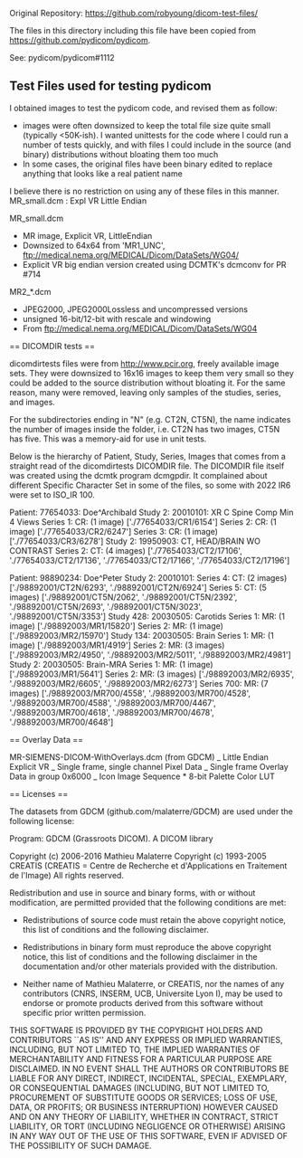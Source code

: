 Original Repository: https://github.com/robyoung/dicom-test-files/

The files in this directory including this file have been
copied from https://github.com/pydicom/pydicom.

See: pydicom/pydicom#1112

## Test Files used for testing pydicom

I obtained images to test the pydicom code, and revised them as follow:

- images were often downsized to keep the total file size quite small (typically <50K-ish). I wanted unittests for the code where I could run a number of tests quickly, and with files I could include in the source (and binary) distributions without bloating them too much
- In some cases, the original files have been binary edited to replace anything that looks like a real patient name

I believe there is no restriction on using any of these files in this manner.
MR_small.dcm : Expl VR Little Endian

MR_small.dcm

- MR image, Explicit VR, LittleEndian
- Downsized to 64x64 from 'MR1_UNC', ftp://medical.nema.org/MEDICAL/Dicom/DataSets/WG04/
- Explicit VR big endian version created using DCMTK's dcmconv for PR #714

MR2\_\*.dcm

- JPEG2000, JPEG2000Lossless and uncompressed versions
- unsigned 16-bit/12-bit with rescale and windowing
- From ftp://medical.nema.org/MEDICAL/Dicom/DataSets/WG04

== DICOMDIR tests ==

dicomdirtests files were from http://www.pcir.org, freely available image sets.
They were downsized to 16x16 images to keep them very small so they
could be added to the source distribution without bloating it. For the
same reason, many were removed, leaving only samples of the studies,
series, and images.

For the subdirectories ending in "N" (e.g. CT2N, CT5N), the name indicates
the number of images inside the folder, i.e. CT2N has two images,
CT5N has five. This was a memory-aid for use in unit tests.

Below is the hierarchy of Patient, Study, Series, Images that comes from a
straight read of the dicomdirtests DICOMDIR file. The DICOMDIR file itself
was created using the dcmtk program dcmgpdir. It complained about different
Specific Character Set in some of the files, so some with 2022 IR6 were set
to ISO_IR 100.

Patient: 77654033: Doe^Archibald
Study 2: 20010101: XR C Spine Comp Min 4 Views
Series 1: CR: (1 image)
['./77654033/CR1/6154']
Series 2: CR: (1 image)
['./77654033/CR2/6247']
Series 3: CR: (1 image)
['./77654033/CR3/6278']
Study 2: 19950903: CT, HEAD/BRAIN WO CONTRAST
Series 2: CT: (4 images)
['./77654033/CT2/17106',
'./77654033/CT2/17136',
'./77654033/CT2/17166',
'./77654033/CT2/17196']

Patient: 98890234: Doe^Peter
Study 2: 20010101:
Series 4: CT: (2 images)
['./98892001/CT2N/6293',
'./98892001/CT2N/6924']
Series 5: CT: (5 images)
['./98892001/CT5N/2062',
'./98892001/CT5N/2392',
'./98892001/CT5N/2693',
'./98892001/CT5N/3023',
'./98892001/CT5N/3353']
Study 428: 20030505: Carotids
Series 1: MR: (1 image)
['./98892003/MR1/15820']
Series 2: MR: (1 image)
['./98892003/MR2/15970']
Study 134: 20030505: Brain
Series 1: MR: (1 image)
['./98892003/MR1/4919']
Series 2: MR: (3 images)
['./98892003/MR2/4950',
'./98892003/MR2/5011',
'./98892003/MR2/4981']
Study 2: 20030505: Brain-MRA
Series 1: MR: (1 image)
['./98892003/MR1/5641']
Series 2: MR: (3 images)
['./98892003/MR2/6935',
'./98892003/MR2/6605',
'./98892003/MR2/6273']
Series 700: MR: (7 images)
['./98892003/MR700/4558',
'./98892003/MR700/4528',
'./98892003/MR700/4588',
'./98892003/MR700/4467',
'./98892003/MR700/4618',
'./98892003/MR700/4678',
'./98892003/MR700/4648']

== Overlay Data ==

MR-SIEMENS-DICOM-WithOverlays.dcm (from GDCM)
_ Little Endian Explicit VR
_ Single frame, single channel Pixel Data
_ Single frame Overlay Data in group 0x6000
_ Icon Image Sequence \* 8-bit Palette Color LUT

== Licenses ==

The datasets from GDCM (github.com/malaterre/GDCM) are used under the following
license:

Program: GDCM (Grassroots DICOM). A DICOM library

Copyright (c) 2006-2016 Mathieu Malaterre
Copyright (c) 1993-2005 CREATIS
(CREATIS = Centre de Recherche et d'Applications en Traitement de l'Image)
All rights reserved.

Redistribution and use in source and binary forms, with or without
modification, are permitted provided that the following conditions are met:

- Redistributions of source code must retain the above copyright notice,
  this list of conditions and the following disclaimer.

- Redistributions in binary form must reproduce the above copyright notice,
  this list of conditions and the following disclaimer in the documentation
  and/or other materials provided with the distribution.

- Neither name of Mathieu Malaterre, or CREATIS, nor the names of any
  contributors (CNRS, INSERM, UCB, Universite Lyon I), may be used to
  endorse or promote products derived from this software without specific
  prior written permission.

THIS SOFTWARE IS PROVIDED BY THE COPYRIGHT HOLDERS AND CONTRIBUTORS ``AS IS''
AND ANY EXPRESS OR IMPLIED WARRANTIES, INCLUDING, BUT NOT LIMITED TO, THE
IMPLIED WARRANTIES OF MERCHANTABILITY AND FITNESS FOR A PARTICULAR PURPOSE
ARE DISCLAIMED. IN NO EVENT SHALL THE AUTHORS OR CONTRIBUTORS BE LIABLE FOR
ANY DIRECT, INDIRECT, INCIDENTAL, SPECIAL, EXEMPLARY, OR CONSEQUENTIAL
DAMAGES (INCLUDING, BUT NOT LIMITED TO, PROCUREMENT OF SUBSTITUTE GOODS OR
SERVICES; LOSS OF USE, DATA, OR PROFITS; OR BUSINESS INTERRUPTION) HOWEVER
CAUSED AND ON ANY THEORY OF LIABILITY, WHETHER IN CONTRACT, STRICT LIABILITY,
OR TORT (INCLUDING NEGLIGENCE OR OTHERWISE) ARISING IN ANY WAY OUT OF THE USE
OF THIS SOFTWARE, EVEN IF ADVISED OF THE POSSIBILITY OF SUCH DAMAGE.
